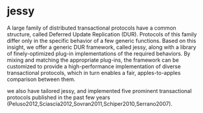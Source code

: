jessy
=====
  A large family of distributed transactional protocols have a common structure, called Deferred Update Replication (DUR).
  Protocols of this family differ only in the specific behavior of a few generic functions.
  Based on this insight, we offer a generic DUR framework, called jessy, along with a library of finely-optimized plug-in implementations of the
  required behaviors.
  By mixing and matching the appropriate plug-ins, the framework can be customized to provide a high-performance implementation of diverse
  transactional protocols, which in turn enables a fair, apples-to-apples comparison between them.
  
  we also have tailored jessy, and implemented five prominent transactional protocols published in the past few years (Peluso2012,Sciascia2012,Sovran2011,Schiper2010,Serrano2007).
